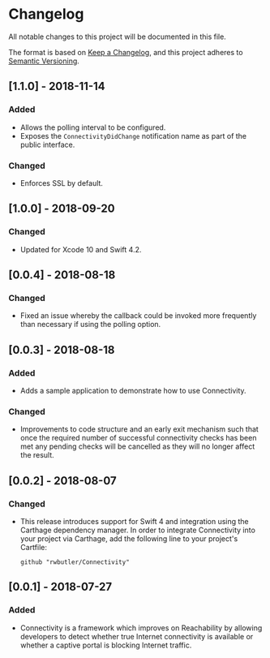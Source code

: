 # Changelog
All notable changes to this project will be documented in this file.

The format is based on [Keep a Changelog](https://keepachangelog.com/en/1.0.0/),
and this project adheres to [Semantic Versioning](https://semver.org/spec/v2.0.0.html).

## [1.1.0] - 2018-11-14

### Added
- Allows the polling interval to be configured.
- Exposes the `ConnectivityDidChange` notification name as part of the public interface.

### Changed
- Enforces SSL by default.

## [1.0.0] - 2018-09-20
### Changed
- Updated for Xcode 10 and Swift 4.2.

## [0.0.4] - 2018-08-18
### Changed
- Fixed an issue whereby the callback could be invoked more frequently than necessary if using the polling option.

## [0.0.3] - 2018-08-18
### Added
- Adds a sample application to demonstrate how to use Connectivity.
### Changed
- Improvements to code structure and an early exit mechanism such that once the required number of successful connectivity checks has been met any pending checks will be cancelled as they will no longer affect the result.

## [0.0.2] - 2018-08-07
### Changed
- This release introduces support for Swift 4 and integration using the Carthage dependency manager. In order to integrate Connectivity into your project via Carthage, add the following line to your project's Cartfile:

	```
	github "rwbutler/Connectivity"
	```

## [0.0.1] - 2018-07-27
### Added
- Connectivity is a framework which improves on Reachability by allowing developers to detect whether true Internet connectivity is available or whether a captive portal is blocking Internet traffic.